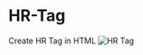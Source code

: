 # HR-Tag
Create HR Tag in HTML
![HR Tag](https://user-images.githubusercontent.com/81771773/116217821-64392680-a763-11eb-89e3-e71d5134dc42.PNG)
